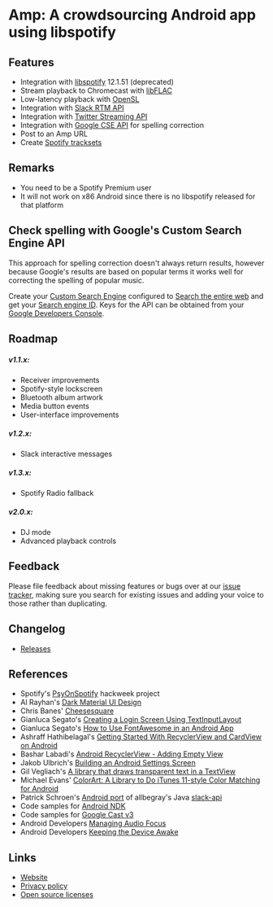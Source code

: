 # Amp: A crowdsourcing Android app using libspotify

## Features

* Integration with [libspotify](https://developer.spotify.com/technologies/libspotify/) 12.1.51 (deprecated)
* Stream playback to Chromecast with [libFLAC](https://xiph.org/flac/api/)
* Low-latency playback with [OpenSL](https://developer.android.com/ndk/guides/audio/opensl-for-android.html)
* Integration with [Slack RTM API](https://api.slack.com/rtm)
* Integration with [Twitter Streaming API](https://dev.twitter.com/streaming/overview)
* Integration with [Google CSE API](https://developers.google.com/custom-search/json-api/v1/overview) for spelling correction
* Post to an Amp URL
* Create [Spotify tracksets](https://developer.spotify.com/technologies/widgets/spotify-play-button/)

## Remarks

* You need to be a Spotify Premium user
* It will not work on x86 Android since there is no libspotify released for that platform

## Check spelling with Google's Custom Search Engine API

This approach for spelling correction doesn't always return results, however because Google's results are based on popular terms it works well for correcting the spelling of popular music.

Create your [Custom Search Engine](https://www.google.com/cse/) configured to [Search the entire web](https://support.google.com/customsearch/answer/2631040?hl=en) and get your [Search engine ID](https://support.google.com/customsearch/answer/2649143?hl=en). Keys for the API can be obtained from your [Google Developers Console](https://console.developers.google.com/).

## Roadmap

##### v1.1.x:

* Receiver improvements
* Spotify-style lockscreen
* Bluetooth album artwork
* Media button events
* User-interface improvements

##### v1.2.x:

* Slack interactive messages

##### v1.3.x:

* Spotify Radio fallback

##### v2.0.x:

* DJ mode
* Advanced playback controls

## Feedback

Please file feedback about missing features or bugs over at our [issue tracker](https://github.com/ufotechnologies/amp-android/issues), making sure you search for existing issues and adding your voice to those rather than duplicating.

## Changelog

* [Releases](https://github.com/ufotechnologies/amp-android/releases)

## References

* Spotify's [PsyOnSpotify](https://github.com/spotify/psyonspotify) hackweek project
* Al Rayhan's [Dark Material UI Design](https://dribbble.com/shots/2355418-Dark-Material-UI-Design)
* Chris Banes' [Cheesesquare](https://github.com/chrisbanes/cheesesquare)
* Gianluca Segato's [Creating a Login Screen Using TextInputLayout](https://code.tutsplus.com/tutorials/creating-a-login-screen-using-textinputlayout--cms-24168)
* Gianluca Segato's [How to Use FontAwesome in an Android App](https://code.tutsplus.com/tutorials/how-to-use-fontawesome-in-an-android-app--cms-24167)
* Ashraff Hathibelagal's [Getting Started With RecyclerView and CardView on Android](https://code.tutsplus.com/tutorials/getting-started-with-recyclerview-and-cardview-on-android--cms-23465)
* Bashar Labadi's [Android RecyclerView - Adding Empty View](http://blabadi.blogspot.ca/2014/12/android-recyclerview-adding-empty-view.html)
* Jakob Ulbrich's [Building an Android Settings Screen](https://medium.com/@JakobUlbrich/building-a-settings-screen-for-android-part-1-5959aa49337c)
* Gil Vegliach's [A library that draws transparent text in a TextView](http://gilvegliach.it/?id=3)
* Michael Evans' [ColorArt: A Library to Do iTunes 11-style Color Matching for Android](http://michaelevans.org/blog/2013/12/12/colorart-a-library-to-do-itunes-11-style-color-matching-for-android/)
* Patrick Schroen's [Android port](https://github.com/pschroen/slack-api-android) of allbegray's Java [slack-api](https://github.com/allbegray/slack-api)
* Code samples for [Android NDK](https://github.com/googlesamples/android-ndk)
* Code samples for [Google Cast v3](https://github.com/googlecast)
* Android Developers [Managing Audio Focus](https://developer.android.com/training/managing-audio/audio-focus.html)
* Android Developers [Keeping the Device Awake](https://developer.android.com/training/scheduling/wakelock.html)

## Links

* [Website](https://ufo.ai/amp/)
* [Privacy policy](https://ufo.ai/amp/privacy/)
* [Open source licenses](https://ufo.ai/amp/licenses/)
